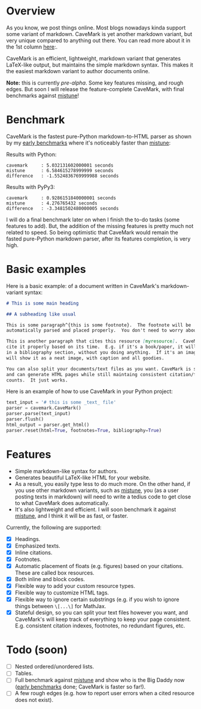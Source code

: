 # Overview

As you know, we post things online.  Most blogs nowadays kinda support some
variant of markdown.  CaveMark is yet another markdown variant, but very unique
compared to anything out there.  You can read more about it in the 1st column
[here](https://cave.mn):.

CaveMark is an efficient, lightweight, markdown variant that generates
LaTeX-like output, but maintains the simple markdown syntax.  This makes it the
easiest markdown variant to author documents online.

**Note:** this is currently _pre-alpha_.  Some key features missing, and rough
edges.  But soon I will release the feature-complete CaveMark, with final
benchmarks against [mistune](https://github.com/lepture/mistune)!

# Benchmark

CaveMark is the fastest pure-Python markdown-to-HTML parser as shown by my
[early
benchmarks](https://github.com/Al-Caveman/cavemark/blob/master/benchmark/)
where it's noticeably faster than
[mistune](https://github.com/lepture/mistune):

Results with Python:

```
cavemark     : 5.032131602000001 seconds
mistune      : 6.584615278999999 seconds
difference   : -1.5524836769999988 seconds
```

Results with PyPy3:

```
cavemark     : 0.9286151840000001 seconds
mistune      : 4.276765432 seconds
difference   : -3.3481502480000005 seconds
```

I will do a final benchmark later on when I finish the to-do tasks (some
features to add).  But, the addition of the missing features is pretty much not
related to speed. So being optimistic that CaveMark would remain the fasted
pure-Python markdown parser, after its features completion, is very high.


# Basic examples
Here is a basic example: of a document written in CaveMark's markdown-variant
syntax:

```markdown
# This is some main heading

## A subheading like usual

This is some paragraph^{this is some footnote}.  The footnote will be
automatically parsed and placed properly.  You don't need to worry about it.

This is another paragraph that cites this resource [myresource].  CaveMark will
cite it properly based on its time.  E.g. if it's a book/paper, it will put it
in a bibliography section, without you doing anything.  If it's an image, it
will show it as a neat image, with caption and all goodies.

You can also split your documents/text files as you want. CaveMark is stateful,
and can generate HTML pages while still maintaing consistent citation/footnote
counts.  It just works.
```

Here is an example of how to use CaveMark in your Python project:

```python
text_input = '# this is some _text_ file'
parser = cavemark.CaveMark()
parser.parse(text_input)
parser.flush()
html_output = parser.get_html()
parser.reset(html=True, footnotes=True, bibliography=True)
```

# Features

  - Simple markdown-like syntax for authors.
  - Generates beautiful LaTeX-like HTML for your website.
  - As a result, you easily type less to do much more.  On the other hand, if
    you use other markdown variants, such as
    [mistune](https://github.com/lepture/mistune), you (as a user posting
    texts in markdown) will need to write a tedius code to get close to what
    CaveMark does automatically.
  - It's also lightweight and efficient.  I will soon benchmark it against
    [mistune](https://github.com/lepture/mistune), and I think it will be as
    fast, or faster.

 Currently, the following are supported:

  - [x] Headings.
  - [x] Emphasized texts.
  - [x] Inline citations.
  - [x] Footnotes.
  - [x] Automatic placement of floats (e.g. figures) based on your citations.
    These are called box resources.
  - [x] Both inline and block codes.
  - [x] Flexible way to add your custom resource types.
  - [x] Flexible way to customize HTML tags.
  - [x] Flexible way to ignore certain substrings (e.g. if you wish to ignore
    things between `\[...\]` for MathJax.
  - [x] Stateful design, so you can split your text files however you want, and
    CaveMark's will keep track of everything to keep your page consistent.
    E.g. consistent citation indexes, footnotes, no redundant figures, etc.

# Todo (soon)

  - [ ] Nested ordered/unordered lists.
  - [ ] Tables.
  - [ ] Full benchmark against [mistune](https://github.com/lepture/mistune)
    and show who is the Big Daddy now ([early
    benchmarks](https://github.com/Al-Caveman/cavemark/blob/master/benchmark/)
    done; CaveMark is faster so far!).
  - [ ] A few rough edges (e.g. how to report user errors when a cited resource
    does not exist).
